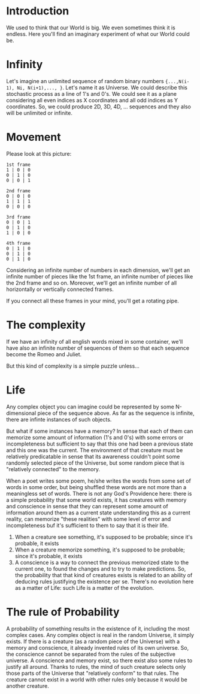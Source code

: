 # Introduction

We used to think that our World is big. We even sometimes think it is endless. Here you'll find an imaginary experiment of what our World could be.

# Infinity

Let's imagine an unlimited sequence of random binary numbers `{...,N(i-1), Ni, N(i+1),..., }`. Let's name it as Universe. We could describe this stochastic process as a line of 1's and 0's. We could see it as a plane considering all even indices as X coordinates and all odd indices as Y coordinates. So, we could produce 2D, 3D, 4D, ... sequences and they also will be unlimited or infinite.

# Movement

Please look at this picture:
```
1st frame
1 | 0 | 0
0 | 1 | 0
0 | 0 | 1

2nd frame
0 | 0 | 0
1 | 1 | 1
0 | 0 | 0

3rd frame
0 | 0 | 1
0 | 1 | 0
1 | 0 | 0

4th frame
0 | 1 | 0
0 | 1 | 0
0 | 1 | 0
```

Considering an infinite number of numbers in each dimension, we'll get an infinite number of pieces like the 1st frame, an infinite number of pieces like the 2nd frame and so on. Moreover, we'll get an infinite number of all horizontally or vertically connected frames.

If you connect all these frames in your mind, you'll get a rotating pipe.

# The complexity

If we have an infinity of all english words mixed in some container, we'll have also an infinite number of sequences of them so that each sequence become the Romeo and Juliet.

But this kind of complexity is a simple puzzle unless... 

# Life

Any complex object you can imagine could be represented by some N-dimensional piece of the sequence above. As far as the sequence is infinite, there are infinte instances of such objects.

But what if some instances have a memory? In sense that each of them can memorize some amount of information (1's and 0's) with some errors or incompleteness but sufficient to say that this one had been a previous state and this one was the current. The environment of that creature must be relatively predicatable in sense that its awareness couldn't point some randomly selected piece of the Universe, but some random piece that is "relatively connected" to the memory.

When a poet writes some poem, he/she writes the words from some set of words in some order, but being shuffled these words are not more than a meaningless set of words. There is not any God's Providence here: there is a simple probability that some world exists, it has creatures with memory and conscience in sense that they can represent some amount of information around them as a current state understanding this as a current reality, can memorize "these realities" with some level of error and incompleteness buf it's sufficient to them to say that it is their life.

1. When a creature see something, it's supposed to be probable; since it's probable, it exists
2. When a creature memorize something, it's supposed to be probable; since it's probable, it exists
3. A conscience is a way to connect the previous memorized state to the current one, to found the changes and to try to make predictions. So, the probability that that kind of creatures exists is related to an ability of deducing rules justifying the existence per se. There's no evolution here as a matter of Life: such Life is a matter of the evolution.

# The rule of Probability

A probability of something results in the existence of it, including the most complex cases.
Any complex object is real in the random Universe, it simply exists.
If there is a creature (as a random piece of the Universe) with a memory and conscience, it already invented rules of its own universe. So, the conscience cannot be separated from the rules of the subjective universe. A conscience and memory exist, so  there exist also some rules to justify all around. Thanks to rules, the mind of such creature selects only those parts of the Universe that "relatively conform" to that rules. The creature cannot exist in a world with other rules only because it would be another creature.
